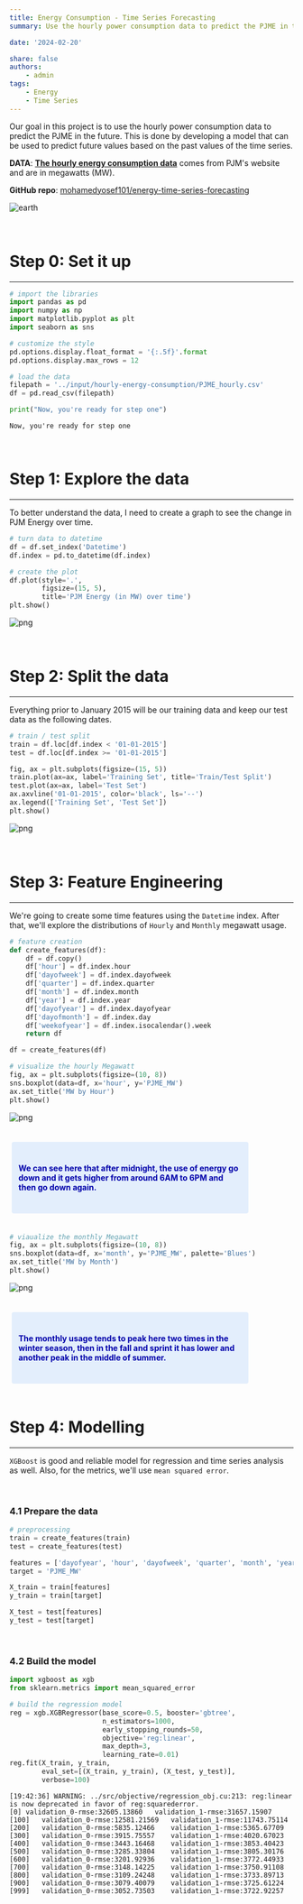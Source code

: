 ```yaml
---
title: Energy Consumption - Time Series Forecasting
summary: Use the hourly power consumption data to predict the PJME in the future. This is done by developing a model that can be used to predict future values based on the past values of the time series.

date: '2024-02-20'

share: false
authors: 
    - admin
tags: 
    - Energy
    - Time Series
---
```


Our goal in this project is to use the hourly power consumption data to predict the PJME in the future. This is done by developing a model that can be used to predict future values based on the past values of the time series.

**DATA**: **[The hourly energy consumption data](https://www.kaggle.com/datasets/robikscube/hourly-energy-consumption)** comes from PJM's website and are in megawatts (MW). 

**GitHub repo**: [mohamedyosef101/energy-time-series-forecasting](https://github.com/mohamedyosef101/energy-time-series-forecasting)

![earth](https://github.com/mohamedyosef101/energy-time-series-forecasting/assets/118842452/e4fce3fe-174f-4e0c-b190-2f5602110ee7)


<div><br></div>

# Step 0: Set it up
---

```python
# import the libraries
import pandas as pd
import numpy as np
import matplotlib.pyplot as plt
import seaborn as sns

# customize the style
pd.options.display.float_format = '{:.5f}'.format
pd.options.display.max_rows = 12

# load the data
filepath = '../input/hourly-energy-consumption/PJME_hourly.csv'
df = pd.read_csv(filepath)

print("Now, you're ready for step one")
```

    Now, you're ready for step one

<div><br></div>

# Step 1: Explore the data
---
To better understand the data, I need to create a graph to see the change in PJM Energy over time.

```python
# turn data to datetime
df = df.set_index('Datetime')
df.index = pd.to_datetime(df.index)
```

```python
# create the plot
df.plot(style='.',
        figsize=(15, 5),
        title='PJM Energy (in MW) over time')
plt.show()
```

    
![png](output_5_0.png)


<div><br></div>  

# Step 2: Split the data
---
Everything prior to January 2015 will be our training data and keep our test data as the following dates.

```python
# train / test split
train = df.loc[df.index < '01-01-2015']
test = df.loc[df.index >= '01-01-2015']
```

```python
fig, ax = plt.subplots(figsize=(15, 5))
train.plot(ax=ax, label='Training Set', title='Train/Test Split')
test.plot(ax=ax, label='Test Set')
ax.axvline('01-01-2015', color='black', ls='--')
ax.legend(['Training Set', 'Test Set'])
plt.show()
```

    
![png](output_8_0.png)
    
<div><br></div>

# Step 3: Feature Engineering
---
We're going to create some time features using the `Datetime` index. After that, we'll explore the distributions of `Hourly` and `Monthly` megawatt usage.

```python
# feature creation
def create_features(df):
    df = df.copy()
    df['hour'] = df.index.hour
    df['dayofweek'] = df.index.dayofweek
    df['quarter'] = df.index.quarter
    df['month'] = df.index.month
    df['year'] = df.index.year
    df['dayofyear'] = df.index.dayofyear
    df['dayofmonth'] = df.index.day
    df['weekofyear'] = df.index.isocalendar().week
    return df

df = create_features(df)
```

```python
# visualize the hourly Megawatt
fig, ax = plt.subplots(figsize=(10, 8))
sns.boxplot(data=df, x='hour', y='PJME_MW')
ax.set_title('MW by Hour')
plt.show()
```

    
![png](output_11_0.png)
    
<div><br></div>
<div style="background: #e3eefc; padding: 24px 12px; color: #0000AA; margin: 4px 80px 4px 4px; border-radius: 4px;">
<p style="font-weight: bold;">We can see here that after midnight, the use of energy go down and it gets higher from around 6AM to 6PM and then go down again.</p>
</div>
<div><br></div>

```python
# viaualize the monthly Megawatt
fig, ax = plt.subplots(figsize=(10, 8))
sns.boxplot(data=df, x='month', y='PJME_MW', palette='Blues')
ax.set_title('MW by Month')
plt.show()
```

    
![png](output_13_0.png)
    
<div><br></div>
<div style="background: #e3eefc; padding: 24px 12px; color: #0000AA; margin: 4px 80px 4px 4px; border-radius: 4px;">
<p style="font-weight: bold;">The monthly usage tends to peak here two times in the winter season, then in the fall and sprint it has lower and another peak in the middle of summer.</p>
</div>
<div><br></div>

# Step 4: Modelling
---
`XGBoost` is good and reliable model for regression and time series analysis as well. Also, for the metrics, we'll use `mean squared error`.

<div><br></div>

### 4.1 Prepare the data

```python
# preprocessing
train = create_features(train)
test = create_features(test)

features = ['dayofyear', 'hour', 'dayofweek', 'quarter', 'month', 'year']
target = 'PJME_MW'

X_train = train[features]
y_train = train[target]

X_test = test[features]
y_test = test[target]
```

<div><br></div>

### 4.2 Build the model

```python
import xgboost as xgb
from sklearn.metrics import mean_squared_error

# build the regression model
reg = xgb.XGBRegressor(base_score=0.5, booster='gbtree',    
                       n_estimators=1000,
                       early_stopping_rounds=50,
                       objective='reg:linear',
                       max_depth=3,
                       learning_rate=0.01)
reg.fit(X_train, y_train,
        eval_set=[(X_train, y_train), (X_test, y_test)],
        verbose=100)
```

    [19:42:36] WARNING: ../src/objective/regression_obj.cu:213: reg:linear is now deprecated in favor of reg:squarederror.
    [0]	validation_0-rmse:32605.13860	validation_1-rmse:31657.15907
    [100]	validation_0-rmse:12581.21569	validation_1-rmse:11743.75114
    [200]	validation_0-rmse:5835.12466	validation_1-rmse:5365.67709
    [300]	validation_0-rmse:3915.75557	validation_1-rmse:4020.67023
    [400]	validation_0-rmse:3443.16468	validation_1-rmse:3853.40423
    [500]	validation_0-rmse:3285.33804	validation_1-rmse:3805.30176
    [600]	validation_0-rmse:3201.92936	validation_1-rmse:3772.44933
    [700]	validation_0-rmse:3148.14225	validation_1-rmse:3750.91108
    [800]	validation_0-rmse:3109.24248	validation_1-rmse:3733.89713
    [900]	validation_0-rmse:3079.40079	validation_1-rmse:3725.61224
    [999]	validation_0-rmse:3052.73503	validation_1-rmse:3722.92257

<style>#sk-container-id-1 {color: black;background-color: white;}#sk-container-id-1 pre{padding: 0;}#sk-container-id-1 div.sk-toggleable {background-color: white;}#sk-container-id-1 label.sk-toggleable__label {cursor: pointer;display: block;width: 100%;margin-bottom: 0;padding: 0.3em;box-sizing: border-box;text-align: center;}#sk-container-id-1 label.sk-toggleable__label-arrow:before {content: "▸";float: left;margin-right: 0.25em;color: #696969;}#sk-container-id-1 label.sk-toggleable__label-arrow:hover:before {color: black;}#sk-container-id-1 div.sk-estimator:hover label.sk-toggleable__label-arrow:before {color: black;}#sk-container-id-1 div.sk-toggleable__content {max-height: 0;max-width: 0;overflow: hidden;text-align: left;background-color: #f0f8ff;}#sk-container-id-1 div.sk-toggleable__content pre {margin: 0.2em;color: black;border-radius: 0.25em;background-color: #f0f8ff;}#sk-container-id-1 input.sk-toggleable__control:checked~div.sk-toggleable__content {max-height: 200px;max-width: 100%;overflow: auto;}#sk-container-id-1 input.sk-toggleable__control:checked~label.sk-toggleable__label-arrow:before {content: "▾";}#sk-container-id-1 div.sk-estimator input.sk-toggleable__control:checked~label.sk-toggleable__label {background-color: #d4ebff;}#sk-container-id-1 div.sk-label input.sk-toggleable__control:checked~label.sk-toggleable__label {background-color: #d4ebff;}#sk-container-id-1 input.sk-hidden--visually {border: 0;clip: rect(1px 1px 1px 1px);clip: rect(1px, 1px, 1px, 1px);height: 1px;margin: -1px;overflow: hidden;padding: 0;position: absolute;width: 1px;}#sk-container-id-1 div.sk-estimator {font-family: monospace;background-color: #f0f8ff;border: 1px dotted black;border-radius: 0.25em;box-sizing: border-box;margin-bottom: 0.5em;}#sk-container-id-1 div.sk-estimator:hover {background-color: #d4ebff;}#sk-container-id-1 div.sk-parallel-item::after {content: "";width: 100%;border-bottom: 1px solid gray;flex-grow: 1;}#sk-container-id-1 div.sk-label:hover label.sk-toggleable__label {background-color: #d4ebff;}#sk-container-id-1 div.sk-serial::before {content: "";position: absolute;border-left: 1px solid gray;box-sizing: border-box;top: 0;bottom: 0;left: 50%;z-index: 0;}#sk-container-id-1 div.sk-serial {display: flex;flex-direction: column;align-items: center;background-color: white;padding-right: 0.2em;padding-left: 0.2em;position: relative;}#sk-container-id-1 div.sk-item {position: relative;z-index: 1;}#sk-container-id-1 div.sk-parallel {display: flex;align-items: stretch;justify-content: center;background-color: white;position: relative;}#sk-container-id-1 div.sk-item::before, #sk-container-id-1 div.sk-parallel-item::before {content: "";position: absolute;border-left: 1px solid gray;box-sizing: border-box;top: 0;bottom: 0;left: 50%;z-index: -1;}#sk-container-id-1 div.sk-parallel-item {display: flex;flex-direction: column;z-index: 1;position: relative;background-color: white;}#sk-container-id-1 div.sk-parallel-item:first-child::after {align-self: flex-end;width: 50%;}#sk-container-id-1 div.sk-parallel-item:last-child::after {align-self: flex-start;width: 50%;}#sk-container-id-1 div.sk-parallel-item:only-child::after {width: 0;}#sk-container-id-1 div.sk-dashed-wrapped {border: 1px dashed gray;margin: 0 0.4em 0.5em 0.4em;box-sizing: border-box;padding-bottom: 0.4em;background-color: white;}#sk-container-id-1 div.sk-label label {font-family: monospace;font-weight: bold;display: inline-block;line-height: 1.2em;}#sk-container-id-1 div.sk-label-container {text-align: center;}#sk-container-id-1 div.sk-container {/* jupyter's `normalize.less` sets `[hidden] { display: none; }` but bootstrap.min.css set `[hidden] { display: none !important; }` so we also need the `!important` here to be able to override the default hidden behavior on the sphinx rendered scikit-learn.org. See: https://github.com/scikit-learn/scikit-learn/issues/21755 */display: inline-block !important;position: relative;}#sk-container-id-1 div.sk-text-repr-fallback {display: none;}</style><div id="sk-container-id-1" class="sk-top-container"><div class="sk-text-repr-fallback"><pre>XGBRegressor(base_score=0.5, booster=&#x27;gbtree&#x27;, callbacks=None,
             colsample_bylevel=None, colsample_bynode=None,
             colsample_bytree=None, early_stopping_rounds=50,
             enable_categorical=False, eval_metric=None, feature_types=None,
             gamma=None, gpu_id=None, grow_policy=None, importance_type=None,
             interaction_constraints=None, learning_rate=0.01, max_bin=None,
             max_cat_threshold=None, max_cat_to_onehot=None,
             max_delta_step=None, max_depth=3, max_leaves=None,
             min_child_weight=None, missing=nan, monotone_constraints=None,
             n_estimators=1000, n_jobs=None, num_parallel_tree=None,
             objective=&#x27;reg:linear&#x27;, predictor=None, ...)</pre><b>In a Jupyter environment, please rerun this cell to show the HTML representation or trust the notebook. <br />On GitHub, the HTML representation is unable to render, please try loading this page with nbviewer.org.</b></div><div class="sk-container" hidden><div class="sk-item"><div class="sk-estimator sk-toggleable"><input class="sk-toggleable__control sk-hidden--visually" id="sk-estimator-id-1" type="checkbox" checked><label for="sk-estimator-id-1" class="sk-toggleable__label sk-toggleable__label-arrow">XGBRegressor</label><div class="sk-toggleable__content"><pre>XGBRegressor(base_score=0.5, booster=&#x27;gbtree&#x27;, callbacks=None,
             colsample_bylevel=None, colsample_bynode=None,
             colsample_bytree=None, early_stopping_rounds=50,
             enable_categorical=False, eval_metric=None, feature_types=None,
             gamma=None, gpu_id=None, grow_policy=None, importance_type=None,
             interaction_constraints=None, learning_rate=0.01, max_bin=None,
             max_cat_threshold=None, max_cat_to_onehot=None,
             max_delta_step=None, max_depth=3, max_leaves=None,
             min_child_weight=None, missing=nan, monotone_constraints=None,
             n_estimators=1000, n_jobs=None, num_parallel_tree=None,
             objective=&#x27;reg:linear&#x27;, predictor=None, ...)</pre></div></div></div></div></div>

<div><br></div>

### 4.3 Features importance
We need to see how much these features were used in each of the trees built by `XGBoost` model.

```python
fi = pd.DataFrame(data=reg.feature_importances_,
             index=reg.feature_names_in_,
             columns=['importance'])
fi.sort_values('importance').plot(kind='barh', title='Feature Importance')
plt.show()
```

    
![png](output_21_0.png)
    
<div><br></div>
<div><br></div>

# Step 5: Forecasting on test data
compare the prediction with the actual values.

```python
test['prediction'] = reg.predict(X_test)
df = df.merge(test[['prediction']], how='left', left_index=True, right_index=True)
ax = df[['PJME_MW']].plot(figsize=(15, 5))
df['prediction'].plot(ax=ax, style='.')
plt.legend(['Truth Data', 'Predictions'])
ax.set_title('Raw Dat and Prediction')
plt.show()
```

    
![png](output_23_0.png)
    
<div><br></div>

```python
# RMSE Score
score = np.sqrt(mean_squared_error(test['PJME_MW'], test['prediction']))
print(f'RMSE Score on Test set: {score:0.2f}')
```

    RMSE Score on Test set: 3721.75

```python
# R2 Score
from sklearn.metrics import r2_score

r2 = r2_score(test['PJME_MW'], test['prediction'])
print("R-squared (R2) Score:", r2)
```

    R-squared (R2) Score: 0.6670230260104328

<div><br></div>
<div style="background: #e3eefc; padding: 24px 12px; color: #0000AA; margin: 4px 80px 4px 4px; border-radius: 4px;">
<p style="font-weight: bold;">The result is not that good, but it's a great starting point for your future model.</p>
</div>
<div><br></div>

# Acknowledegments
* Great walk through [Time Series Forecasting with XGBoost](https://www.kaggle.com/code/robikscube/time-series-forecasting-with-machine-learning-yt) by Rob Mulla
* Useful video explaining [what is Time Series Analysis](https://youtu.be/GE3JOFwTWVM?si=YrK_rY1nNUwYljHF) by IBM Technology.

<div><br></div>
